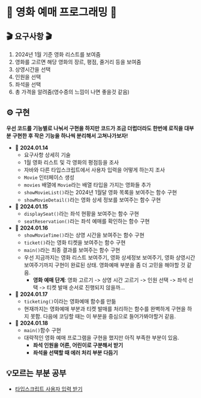 # 🍿 영화 예매 프로그래밍 🍿
## 🎬 요구사항 🎬
1. 2024년 1월 기준 영화 리스트를 보여줌
2. 영화를 고르면 해당 영화의 장르, 평점, 줄거리 등을 보여줌
3. 상영시간을 선택
4. 인원을 선택
5. 좌석을 선택
6. 총 가격을 알려줌(영수증의 느낌이 나면 좋을것 같음)

## ⚙️ 구현
**우선 코드를 기능별로 나눠서 구현을 하지만 코드가 조금 더럽더라도 한번에 로직을 대부분 구현한 후
작은 기능을 하나씩 분리해서 고쳐나가보자!**
- 📅 **2024.01.14**
  - 요구사항 상세히 기술
  - 1월 영화 리스트 및 각 영화의 평점등을 조사
  - 자바와 다른 타입스크립트에서 사용자 입력을 어떻게 하는지 조사
  - `Movie` 인터페이스 생성
  - `movies` 배열에 `Movie`라는 배열 타입을 가지는 영화들 추가
  - `showMovieList()`라는 2024년 1월달 영화 목록을 보여주는 함수 구현
  - `showMovieDetail()`라는 영화 상세 정보를 보여주는 함수 구현
- 📅 **2024.01.15**
  - `displaySeat()`라는 좌석 현황을 보여주는 함수 구현
  - `seatReservation()`라는 좌석 예매를 확인하는 함수 구현
- 📅 **2024.01.16**
  - `showMovieTime()`라는 상영 시간을 보여주는 함수 구현
  - `ticket()`라는 영화 티켓을 보여주는 함수 구현
  - `main()`라는 최종 결과를 보여주는 함수 구현
  - 우선 지금까지는 영화 리스트 보여주기, 영화 상세정보 보여주기, 영화 상영시간 보여주기까지 구현이 완료된 상태. 
  영화예매 부분을 좀 더 고민을 해야할 것 같음. 
    - **영화 예매 단계**: 영화 고르기 -> 상영 시간 고르기 -> 인원 선택 -> 좌석 선택 -> 티켓 발매 순서로 진행되지 않을까...
- 📅 **2024.01.17**
  - `ticketing()`이라는 영화예매 함수를 만듦
  - 현재까지는 영화예매 부분과 티켓 발매를 처리하는 함수를 완벽하게 구현을 하지 못함. 다음에 코딩할 때는
    이 부분을 중심으로 들어가봐야할거 같음.
- 📅 **2024.01.18**
  - `main()`함수 구현
  - 대략적인 영화 예매 프로그램을 구현을 했지만 아직 부족한 부분이 있음.
    - **좌석 인원을 어른, 어린이로 구분해서 받기**
    - **좌석을 선택할 때 에러 처리 부분 다듬기**
  

##  💡모르는 부분 공부
- [타입스크립트 사용자 입력 받기](https://www.notion.so/moondongmin/6b3a90141a814911a3f5b3d92bf74a32)